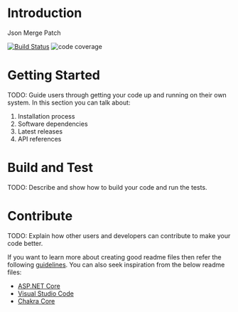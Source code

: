 # Introduction 
Json Merge Patch

[![Build Status](https://dev.azure.com/matthewethomas/Public%20Projects/_apis/build/status/JsonMergePatch?branchName=master)](https://dev.azure.com/matthewethomas/Public%20Projects/_build/latest?definitionId=13&branchName=master)
![code coverage](https://img.shields.io/azure-devops/coverage/matthewethomas/Public%2520Projects/13?style=flat-square)
# Getting Started
TODO: Guide users through getting your code up and running on their own system. In this section you can talk about:
1.	Installation process
2.	Software dependencies
3.	Latest releases
4.	API references

# Build and Test
TODO: Describe and show how to build your code and run the tests. 

# Contribute
TODO: Explain how other users and developers can contribute to make your code better. 

If you want to learn more about creating good readme files then refer the following [guidelines](https://docs.microsoft.com/en-us/azure/devops/repos/git/create-a-readme?view=azure-devops). You can also seek inspiration from the below readme files:
- [ASP.NET Core](https://github.com/aspnet/Home)
- [Visual Studio Code](https://github.com/Microsoft/vscode)
- [Chakra Core](https://github.com/Microsoft/ChakraCore)